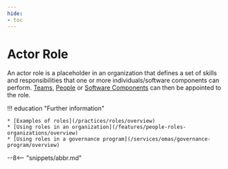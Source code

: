 ```yaml
---
hide:
- toc
---
```


<!-- SPDX-License-Identifier: CC-BY-4.0 -->
<!-- Copyright Contributors to the ODPi Egeria project. -->

# Actor Role

An actor role is a placeholder in an organization that defines a set of skills and responsibilities that one or more individuals/software components can perform.  [Teams](/concepts/team), [People](/concepts/personal-profile) or [Software Components](/concepts/it-profile) can then be appointed to the role.

!!! education "Further information"

    * [Examples of roles](/practices/roles/overview)
    * [Using roles in an organization](/features/people-roles-organizations/overview)
    * [Using roles in a governance program](/services/omas/governance-program/overview)


--8<-- "snippets/abbr.md"